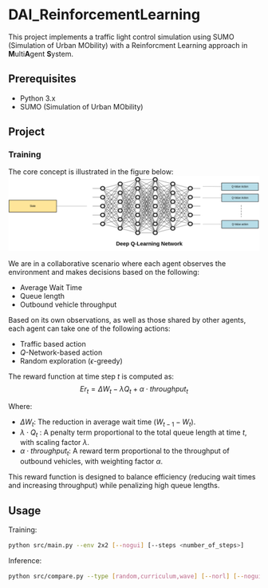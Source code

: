 # DAI_ReinforcementLearning


This project implements a traffic light control simulation using SUMO (Simulation of Urban MObility) with a Reinforcment Learning approach in **M**ulti**A**gent **S**ystem.

## Prerequisites

- Python 3.x
- SUMO (Simulation of Urban MObility)


## Project 


### Training
The core concept is illustrated in the figure below:
![](./img/DQL.png)

We are in a collaborative scenario where each agent observes the environment and makes decisions based on the following:
- Average Wait Time
- Queue length
- Outbound vehicle throughput

Based on its own observations, as well as those shared by other agents, each agent can take one of the following actions:
- Traffic based action 
- $Q$-Network-based action
- Random exploration ($\epsilon$-greedy) 

The reward function at time step $t$ is computed as:
$$Er_t = \Delta W_t - \lambda Q_t + \alpha \cdot throughput_t$$


Where: 
- $\Delta W_t$​: The reduction in average wait time ($W_{t−1}−W_t$​).
- $\lambda \cdot Q_t$ : A penalty term proportional to the total queue length at time $t$, with scaling factor $\lambda$.
- $\alpha \cdot throughput_t$: A reward term proportional to the throughput of outbound vehicles, with weighting factor $\alpha$.

This reward function is designed to balance efficiency (reducing wait times and increasing throughput) while penalizing high queue lengths.


## Usage

Training:
```bash
python src/main.py --env 2x2 [--nogui] [--steps <number_of_steps>]
```
Inference:
```bash
python src/compare.py --type [random,curriculum,wave] [--norl] [--nogui] [--plot]
```
